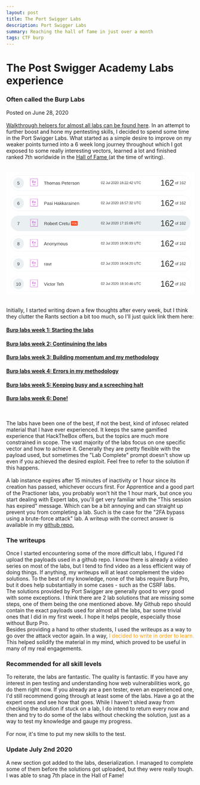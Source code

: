 ```yaml
---
layout: post
title: The Port Swigger Labs
description: Port Swigger Labs
summary: Reaching the hall of fame in just over a month
tags: CTF burp
---
```



<h1>The Post Swigger Academy Labs experience</h1>
<h3>Often called the Burp Labs</h3>
<p>Posted on June 28, 2020 <br><br>
<a href="https://github.com/robsware/Burp-Lab-Solutions">Walkthrough helpers for almost all labs can be found here</a>.
In an attempt to further boost and hone my pentesting skills, I decided to spend some time in the Port Swigger Labs. What started as a simple desire to improve on my weaker points turned into a 6 week long journey throughout which I got exposed to some really interesting vectors, learned a lot and finished ranked 7th worldwide in the <a href="https://portswigger.net/web-security/hall-of-fame">Hall of Fame </a> (at the time of writing).
</p>
<br>
<span class="center"><img src="/assets/images/halloffame.png" alt="Hall of Fame" /></span><br><br>
<p>Initially, I started writing down a few thoughts after every week, but I think they clutter the Rants section a bit too much, so I'll just quick link them here:
<h4><a href="/assets/old_files/burpweek1.html">Burp labs week 1: Starting the labs</a></h4>
<h4><a href="/assets/old_files/burpweek2.html">Burp labs week 2: Continuining the labs</a></h4>
<h4><a href="/assets/old_files/burpweek3.html">Burp labs week 3: Building momentum and my methodology</a></h4>
<h4><a href="/assets/old_files/burpweek4.html">Burp labs week 4: Errors in my methodology</a></h4>
<h4><a href="/assets/old_files/burpweek5.html">Burp labs week 5: Keeping busy and a screeching halt</a></h4>
<h4><a href="/assets/old_files/burpweek6.html">Burp labs week 6: Done!</a></h4>
<br>
</p>
<p>
The labs have been one of the best, if not the best, kind of infosec related material that I have ever experienced. It keeps the same gamified experience that HackTheBox offers, but the topics are much more constrained in scope. The vast majority of the labs focus on one specific vector and how to achieve it. Generally they are pretty flexible with the payload used, but sometimes the "Lab Complete" prompt doesn't show up even if you achieved the desired exploit. Feel free to refer to the solution if this happens. 
<br><br>
A lab instance expires after 15 minutes of inactivity or 1 hour since its creation has passed, whichever occurs first. For Apprentice and a good part of the Practioner labs, you probably won't hit the 1 hour mark, but once you start dealing with Expert labs, you'll get very familiar with the "This session has expired" message. Which can be a bit annoying and can straight up prevent you from completing a lab. Such is the case for the "2FA bypass using a brute-force attack" lab. A writeup with the correct answer is available in my <a href="https://github.com/robsware/Burp-Lab-Solutions/blob/master/2FA%20bypass%20using%20a%20brute-force%20attack.txt">github repo.</a>
</p>
<h3>The writeups</h3>
<p>
Once I started encountering some of the more difficult labs, I figured I'd upload the payloads used in a github repo. I know there is already a video series on most of the labs, but I tend to find video as a less efficient way of doing things. If anything, my writeups will at least complement the video solutions. To the best of my knowledge, none of the labs require Burp Pro, but it does help substantially in some cases - such as the CSRF labs. <br>
The solutions provided by Port Swigger are generally good to very good with some exceptions. I think there are 2 lab solutions that are missing some steps, one of them being the one mentioned above. My Github repo should contain the exact payloads used for almost all the labs, bar some trivial ones that I did in my first week. I hope it helps people, especially those without Burp Pro. <br>
Besides providing a hand to other students, I used the writeups as a way to go over the attack vector again. In a way, <span style="color: #FC9C04">I decided to write in order to learn.</span> This helped solidify the material in my mind, which proved to be useful in many of my real engagements. 
</p>
<h3>Recommended for all skill levels</h3>
<p>
To reiterate, the labs are fantastic. The quality is fantastic. If you have any interest in pen testing and understanding how web vulnerabilities work, go do them right now. If you already are a pen tester, even an experienced one, I'd still recommend going through at least some of the labs. Have a go at the expert ones and see how that goes. While I haven't shied away from checking the solution if stuck on a lab, I do intend to return every now and then and try to do some of the labs without checking the solution, just as a way to test my knowledge and gauge my progress.<br><br>
For now, it's time to put my new skills to the test.
</p>
<h3>Update July 2nd 2020</h3>
<p>
A new section got added to the labs, deserialization. I managed to complete some of them before the solutions got uploaded, but they were really tough. I was able to snag 7th place in the Hall of Fame!
</p>



